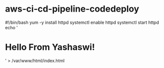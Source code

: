 # aws-ci-cd-pipeline-codedeploy

#!/bin/bash
yum -y install httpd
systemctl enable httpd
systemctl start httpd
echo '<html><h1>Hello From Yashaswi!</h1></html>' > /var/www/html/index.html
